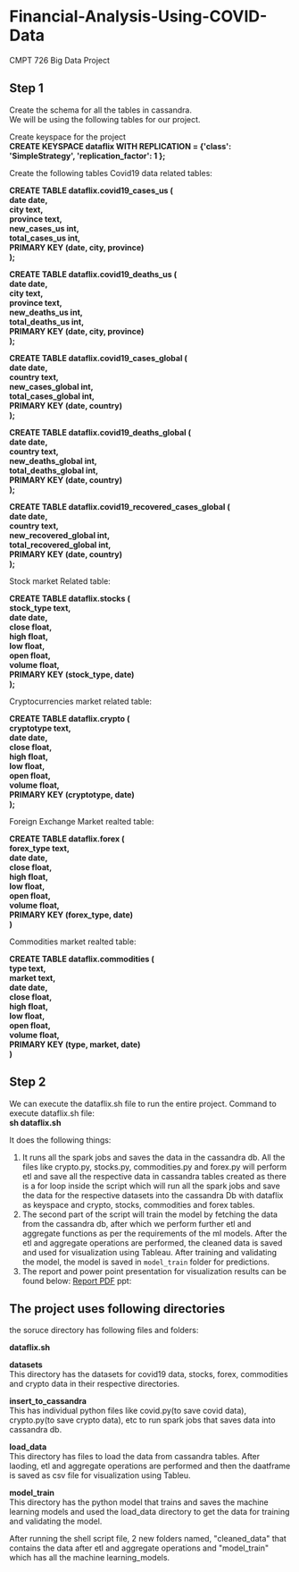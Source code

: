 # Financial-Analysis-Using-COVID-Data
CMPT 726 Big Data Project

## Step 1
Create the schema for all the tables in cassandra.<br/>
We will be using the following tables for our project.

Create keyspace for the project<br/>
**CREATE KEYSPACE dataflix WITH REPLICATION = {'class': 'SimpleStrategy', 'replication_factor': 1 };**

Create the following tables
Covid19 data related tables:

**CREATE TABLE dataflix.covid19_cases_us (<br/>
    date date,<br/>
    city text,<br/>
    province text,<br/>
    new_cases_us int,<br/>
    total_cases_us int,<br/>
    PRIMARY KEY (date, city, province)<br/>
);<br/>**

**CREATE TABLE dataflix.covid19_deaths_us (<br/>
    date date,<br/>
    city text,<br/>
    province text,<br/>
    new_deaths_us int,<br/>
    total_deaths_us int,<br/>
    PRIMARY KEY (date, city, province)<br/>
);<br/>**

**CREATE TABLE dataflix.covid19_cases_global (<br/>
    date date,<br/>
    country text,<br/>
    new_cases_global int,<br/>
    total_cases_global int,<br/>
    PRIMARY KEY (date, country)<br/>
);<br/>**

**CREATE TABLE dataflix.covid19_deaths_global (<br/>
    date date,<br/>
    country text,<br/>
    new_deaths_global int,<br/>
    total_deaths_global int,<br/>
    PRIMARY KEY (date, country)<br/>
);<br/>**

**CREATE TABLE dataflix.covid19_recovered_cases_global (<br/>
    date date,<br/>
    country text,<br/>
    new_recovered_global int,<br/>
    total_recovered_global int,<br/>
    PRIMARY KEY (date, country)<br/>
);<br/>**

Stock market Related table:

**CREATE TABLE dataflix.stocks (<br/>
    stock_type text,<br/>
    date date,<br/>
    close float,<br/>
    high float,<br/>
    low float,<br/>
    open float,<br/>
    volume float,<br/>
    PRIMARY KEY (stock_type, date)<br/>
);<br/>**

Cryptocurrencies market related table:

**CREATE TABLE dataflix.crypto (<br/>
    cryptotype text,<br/>
    date date,<br/>
    close float,<br/>
    high float,<br/>
    low float,<br/>
    open float,<br/>
    volume float,<br/>
    PRIMARY KEY (cryptotype, date)<br/>
);<br/>**

Foreign Exchange Market realted table:

**CREATE TABLE dataflix.forex (<br/>
    forex_type text,<br/>
    date date,<br/>
    close float,<br/>
    high float,<br/>
    low float,<br/>
    open float,<br/>
    volume float,<br/>
    PRIMARY KEY (forex_type, date)<br/>
)**<br/>

Commodities market realted table:

**CREATE TABLE dataflix.commodities (<br/>
    type text,<br/>
    market text,<br/>
    date date,<br/>
    close float,<br/>
    high float,<br/>
    low float,<br/>
    open float,<br/>
    volume float,<br/>
    PRIMARY KEY (type, market, date)<br/>
)**<br/>

## Step 2
We can execute the dataflix.sh file to run the entire project. Command to execute dataflix.sh file:<br/>
**sh dataflix.sh** <br/>

It does the following things: <br/>
1. It runs all the spark jobs and saves the data in the cassandra db. All the files like crypto.py, stocks.py, commodities.py and forex.py will perform etl and save all the respective data in cassandra tables created as there is a for loop inside the script which will run all the spark jobs and save the data for the respective datasets into the cassandra Db with dataflix as keyspace and crypto, stocks, commodities and forex tables. <br/>
2. The second part of the script will train the model by fetching the data from the cassandra db, after which we perform further etl and aggregate functions as per the requirements of the ml models. After the etl and aggregate operations are performed, the cleaned data is saved and used for visualization using Tableau. After training and validating the model, the model is saved in `model_train` folder for predictions.
3. The report and power point presentation for visualization results can be found below:
 [Report PDF](https://github.com/aadityapanchal/Financial-Analysis-Using-COVID-Data/blob/main/Final%20Report.pdf)
ppt:


## The project uses following directories

the soruce directory has following files and folders:<br/>

**dataflix.sh**

**datasets**<br/>
This directory has the datasets for covid19 data, stocks, forex, commodities and crypto data in their respective directories.<br/>

**insert_to_cassandra**<br/>
This has individual python files like covid.py(to save covid data), crypto.py(to save crypto data), etc to run spark jobs that saves data into cassandra db.<br/>

**load_data**<br/>
This directory has files to load the data from cassandra tables. After laoding, etl and aggregate operations are performed and then the daatframe is saved as csv file for visualization using Tableu.<br/> 

**model_train**<br/>
This directory has the python model that trains and saves the machine learning models and used the load_data directory to get the data for training and validating the model.

After running the shell script file, 2 new folders named, "cleaned_data"  that contains the data after etl and aggregate operations and "model_train" which has all the machine learning_models.

























